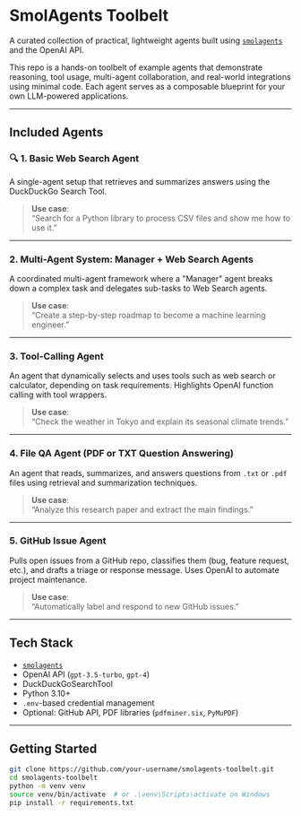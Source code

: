 # SmolAgents Toolbelt

A curated collection of practical, lightweight agents built using [`smolagents`](https://github.com/smol-ai/smol-agents) and the OpenAI API.

This repo is a hands-on toolbelt of example agents that demonstrate reasoning, tool usage, multi-agent collaboration, and real-world integrations using minimal code. Each agent serves as a composable blueprint for your own LLM-powered applications.

---

## Included Agents

### 🔍 1. Basic Web Search Agent
A single-agent setup that retrieves and summarizes answers using the DuckDuckGo Search Tool.

> **Use case**:  
> “Search for a Python library to process CSV files and show me how to use it.”

---

### 2. Multi-Agent System: Manager + Web Search Agents
A coordinated multi-agent framework where a "Manager" agent breaks down a complex task and delegates sub-tasks to Web Search agents.

> **Use case**:  
> “Create a step-by-step roadmap to become a machine learning engineer.”

---

### 3. Tool-Calling Agent
An agent that dynamically selects and uses tools such as web search or calculator, depending on task requirements. Highlights OpenAI function calling with tool wrappers.

> **Use case**:  
> “Check the weather in Tokyo and explain its seasonal climate trends.”

---

### 4. File QA Agent (PDF or TXT Question Answering)
An agent that reads, summarizes, and answers questions from `.txt` or `.pdf` files using retrieval and summarization techniques.

> **Use case**:  
> “Analyze this research paper and extract the main findings.”

---

### 5. GitHub Issue Agent
Pulls open issues from a GitHub repo, classifies them (bug, feature request, etc.), and drafts a triage or response message. Uses OpenAI to automate project maintenance.

> **Use case**:  
> “Automatically label and respond to new GitHub issues.”

---

## Tech Stack

- [`smolagents`](https://github.com/smol-ai/smol-agents)
- OpenAI API (`gpt-3.5-turbo`, `gpt-4`)
- DuckDuckGoSearchTool
- Python 3.10+
- `.env`-based credential management
- Optional: GitHub API, PDF libraries (`pdfminer.six`, `PyMuPDF`)

---

## Getting Started

```bash
git clone https://github.com/your-username/smolagents-toolbelt.git
cd smolagents-toolbelt
python -m venv venv
source venv/bin/activate  # or .\venv\Scripts\activate on Windows
pip install -r requirements.txt
